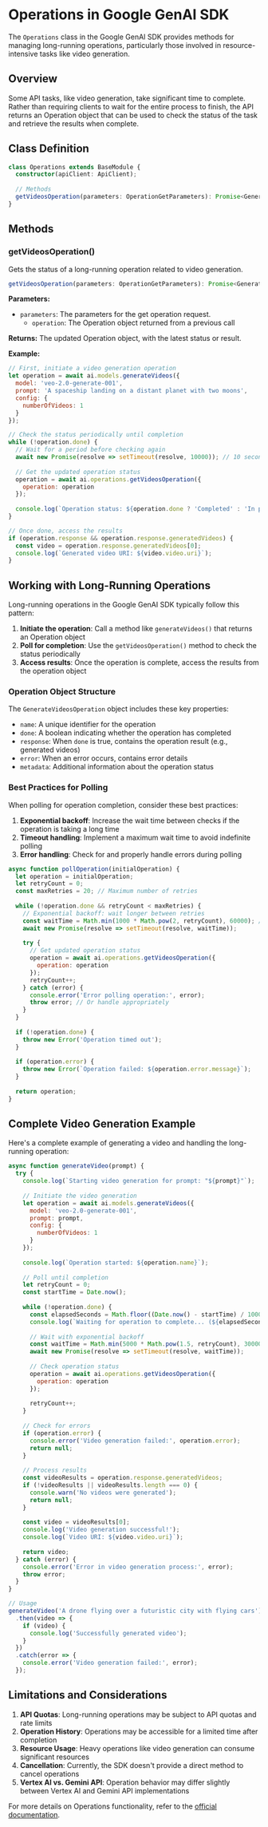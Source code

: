 # Operations in Google GenAI SDK

The `Operations` class in the Google GenAI SDK provides methods for managing long-running operations, particularly those involved in resource-intensive tasks like video generation.

## Overview

Some API tasks, like video generation, take significant time to complete. Rather than requiring clients to wait for the entire process to finish, the API returns an Operation object that can be used to check the status of the task and retrieve the results when complete.

## Class Definition

```typescript
class Operations extends BaseModule {
  constructor(apiClient: ApiClient);
  
  // Methods
  getVideosOperation(parameters: OperationGetParameters): Promise<GenerateVideosOperation>;
}
```

## Methods

### getVideosOperation()

Gets the status of a long-running operation related to video generation.

```typescript
getVideosOperation(parameters: OperationGetParameters): Promise<GenerateVideosOperation>
```

**Parameters:**
- `parameters`: The parameters for the get operation request.
  - `operation`: The Operation object returned from a previous call

**Returns:** The updated Operation object, with the latest status or result.

**Example:**
```javascript
// First, initiate a video generation operation
let operation = await ai.models.generateVideos({
  model: 'veo-2.0-generate-001',
  prompt: 'A spaceship landing on a distant planet with two moons',
  config: {
    numberOfVideos: 1
  }
});

// Check the status periodically until completion
while (!operation.done) {
  // Wait for a period before checking again
  await new Promise(resolve => setTimeout(resolve, 10000)); // 10 seconds
  
  // Get the updated operation status
  operation = await ai.operations.getVideosOperation({
    operation: operation
  });
  
  console.log(`Operation status: ${operation.done ? 'Completed' : 'In progress'}`);
}

// Once done, access the results
if (operation.response && operation.response.generatedVideos) {
  const video = operation.response.generatedVideos[0];
  console.log(`Generated video URI: ${video.video.uri}`);
}
```

## Working with Long-Running Operations

Long-running operations in the Google GenAI SDK typically follow this pattern:

1. **Initiate the operation**: Call a method like `generateVideos()` that returns an Operation object
2. **Poll for completion**: Use the `getVideosOperation()` method to check the status periodically
3. **Access results**: Once the operation is complete, access the results from the operation object

### Operation Object Structure

The `GenerateVideosOperation` object includes these key properties:

- `name`: A unique identifier for the operation
- `done`: A boolean indicating whether the operation has completed
- `response`: When `done` is true, contains the operation result (e.g., generated videos)
- `error`: When an error occurs, contains error details
- `metadata`: Additional information about the operation status

### Best Practices for Polling

When polling for operation completion, consider these best practices:

1. **Exponential backoff**: Increase the wait time between checks if the operation is taking a long time
2. **Timeout handling**: Implement a maximum wait time to avoid indefinite polling
3. **Error handling**: Check for and properly handle errors during polling

```javascript
async function pollOperation(initialOperation) {
  let operation = initialOperation;
  let retryCount = 0;
  const maxRetries = 20; // Maximum number of retries
  
  while (!operation.done && retryCount < maxRetries) {
    // Exponential backoff: wait longer between retries
    const waitTime = Math.min(1000 * Math.pow(2, retryCount), 60000); // Max 60 seconds
    await new Promise(resolve => setTimeout(resolve, waitTime));
    
    try {
      // Get updated operation status
      operation = await ai.operations.getVideosOperation({
        operation: operation
      });
      retryCount++;
    } catch (error) {
      console.error('Error polling operation:', error);
      throw error; // Or handle appropriately
    }
  }
  
  if (!operation.done) {
    throw new Error('Operation timed out');
  }
  
  if (operation.error) {
    throw new Error(`Operation failed: ${operation.error.message}`);
  }
  
  return operation;
}
```

## Complete Video Generation Example

Here's a complete example of generating a video and handling the long-running operation:

```javascript
async function generateVideo(prompt) {
  try {
    console.log(`Starting video generation for prompt: "${prompt}"`);
    
    // Initiate the video generation
    let operation = await ai.models.generateVideos({
      model: 'veo-2.0-generate-001',
      prompt: prompt,
      config: {
        numberOfVideos: 1
      }
    });
    
    console.log(`Operation started: ${operation.name}`);
    
    // Poll until completion
    let retryCount = 0;
    const startTime = Date.now();
    
    while (!operation.done) {
      const elapsedSeconds = Math.floor((Date.now() - startTime) / 1000);
      console.log(`Waiting for operation to complete... (${elapsedSeconds}s elapsed)`);
      
      // Wait with exponential backoff
      const waitTime = Math.min(5000 * Math.pow(1.5, retryCount), 30000);
      await new Promise(resolve => setTimeout(resolve, waitTime));
      
      // Check operation status
      operation = await ai.operations.getVideosOperation({
        operation: operation
      });
      
      retryCount++;
    }
    
    // Check for errors
    if (operation.error) {
      console.error('Video generation failed:', operation.error);
      return null;
    }
    
    // Process results
    const videoResults = operation.response.generatedVideos;
    if (!videoResults || videoResults.length === 0) {
      console.warn('No videos were generated');
      return null;
    }
    
    const video = videoResults[0];
    console.log('Video generation successful!');
    console.log(`Video URI: ${video.video.uri}`);
    
    return video;
  } catch (error) {
    console.error('Error in video generation process:', error);
    throw error;
  }
}

// Usage
generateVideo('A drone flying over a futuristic city with flying cars')
  .then(video => {
    if (video) {
      console.log('Successfully generated video');
    }
  })
  .catch(error => {
    console.error('Video generation failed:', error);
  });
```

## Limitations and Considerations

1. **API Quotas**: Long-running operations may be subject to API quotas and rate limits
2. **Operation History**: Operations may be accessible for a limited time after completion
3. **Resource Usage**: Heavy operations like video generation can consume significant resources
4. **Cancellation**: Currently, the SDK doesn't provide a direct method to cancel operations
5. **Vertex AI vs. Gemini API**: Operation behavior may differ slightly between Vertex AI and Gemini API implementations

For more details on Operations functionality, refer to the [official documentation](https://googleapis.github.io/js-genai/release_docs/classes/operations.Operations.html).